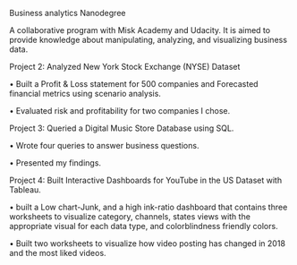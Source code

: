 Business analytics Nanodegree 


A collaborative program with Misk Academy and Udacity. It is aimed to provide knowledge about manipulating, analyzing, and visualizing business data. 




Project 2: Analyzed New York Stock Exchange (NYSE) Dataset 


•	Built a Profit & Loss statement for 500 companies and Forecasted financial metrics using scenario analysis.


•	Evaluated risk and profitability for two companies I chose.



Project 3: Queried a Digital Music Store Database using SQL.


•	Wrote four queries to answer business questions.


•	Presented my findings.




Project 4: Built Interactive Dashboards for YouTube in the US Dataset with Tableau.


•	built a Low chart-Junk, and a high ink-ratio dashboard that contains three worksheets to visualize category, channels, states views with the appropriate visual for each data type, and colorblindness friendly colors.


•	Built two worksheets to visualize how video posting has changed in 2018 and the most liked videos. 

